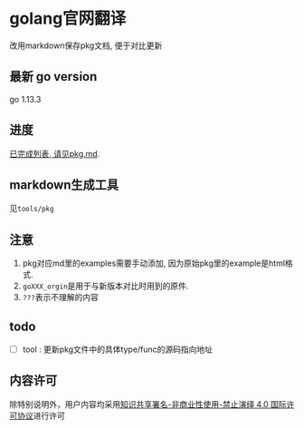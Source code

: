 # golang官网翻译
改用markdown保存pkg文档, 便于对比更新

## 最新 go version
go 1.13.3

## 进度
[已完成列表, 请见pkg.md](go_pkg/pkg.md).

## markdown生成工具
见`tools/pkg`

## **注意**
1. pkg对应md里的examples需要手动添加, 因为原始pkg里的example是html格式.
1. `goXXX_orgin`是用于与新版本对比时用到的原件.
1. `???`表示不理解的内容

## todo
- [ ] tool : 更新pkg文件中的具体type/func的源码指向地址

## 内容许可
除特别说明外，用户内容均采用[知识共享署名-非商业性使用-禁止演绎 4.0 国际许可协议](https://creativecommons.org/licenses/by-nc-nd/4.0/)进行许可
